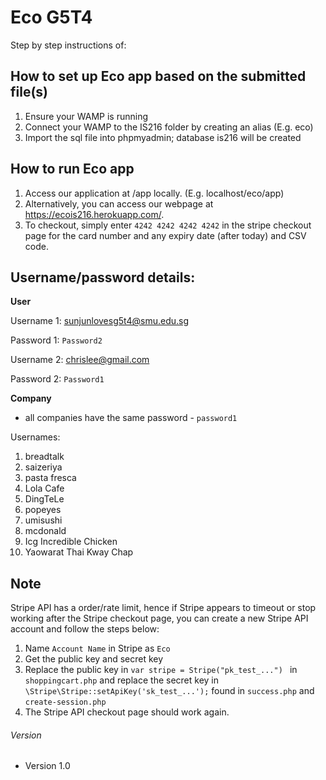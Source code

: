 Eco G5T4
======
Step by step instructions of:
## How to set up Eco app based on the submitted file(s)
1. Ensure your WAMP is running
2. Connect your WAMP to the IS216 folder by creating an alias (E.g. eco)
3. Import the sql file into phpmyadmin; database is216 will be created


## How to run Eco app
1. Access our application at /app locally. (E.g. localhost/eco/app)
2. Alternatively, you can access our webpage at https://ecois216.herokuapp.com/.
3. To checkout, simply enter `4242 4242 4242 4242` in the stripe checkout page for the card number and any expiry date (after today) and CSV code.


## Username/password details:

**User**


Username 1: sunjunlovesg5t4@smu.edu.sg

Password 1: `Password2`


Username 2: chrislee@gmail.com

Password 2: `Password1`


**Company**

* all companies have the same password - `password1`


Usernames: 
1. breadtalk
2. saizeriya
3. pasta fresca
4. Lola Cafe
5. DingTeLe
6. popeyes
7. umisushi
8. mcdonald
9. Icg Incredible Chicken
10. Yaowarat Thai Kway Chap


## Note
Stripe API has a order/rate limit, hence if Stripe appears to timeout or stop working after the Stripe checkout page, you can create a new Stripe API account and follow the steps below:
1. Name `Account Name` in Stripe as `Eco`
2. Get the public key and secret key
3. Replace the public key in `var stripe = Stripe("pk_test_...") ` in `shoppingcart.php` and replace the secret key in `\Stripe\Stripe::setApiKey('sk_test_...');` found in `success.php` and `create-session.php`
4. The Stripe API checkout page should work again.


###### Version 
* Version 1.0